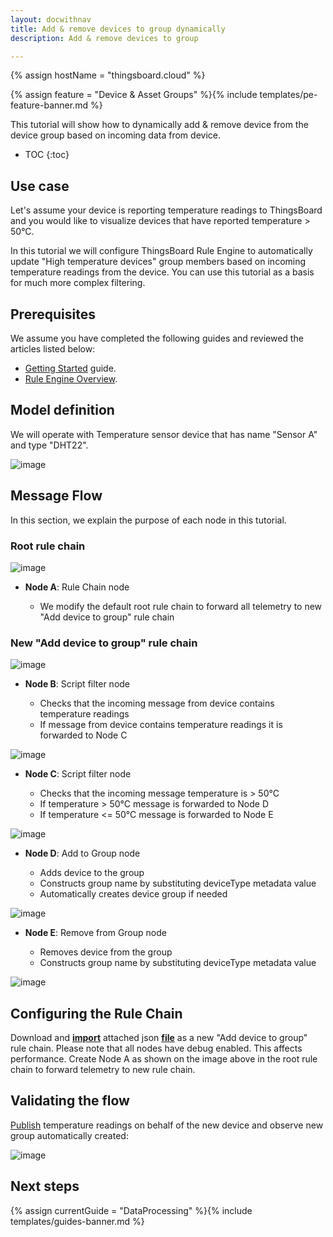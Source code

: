 ```yaml
---
layout: docwithnav
title: Add & remove devices to group dynamically
description: Add & remove devices to group

---
```

{% assign hostName = "thingsboard.cloud" %}

{% assign feature = "Device & Asset Groups" %}{% include templates/pe-feature-banner.md %}

This tutorial will show how to dynamically add & remove device from the device group based on incoming data from device. 

* TOC
{:toc}

## Use case

Let's assume your device is reporting temperature readings to ThingsBoard and you would like to visualize devices that have reported temperature > 50°C. 

In this tutorial we will configure ThingsBoard Rule Engine to automatically update "High temperature devices" group members based on incoming temperature readings from the device.
You can use this tutorial as a basis for much more complex filtering.  

## Prerequisites 

We assume you have completed the following guides and reviewed the articles listed below:

  * [Getting Started](/docs/getting-started-guides/helloworld/) guide.
  * [Rule Engine Overview](/docs/user-guide/rule-engine-2-0/overview/).
  
## Model definition
  
We will operate with Temperature sensor device that has name "Sensor A" and type "DHT22".

![image](https://img.thingsboard.io/user-guide/rule-engine-2-0/tutorials/groups/add-device.png)

## Message Flow

In this section, we explain the purpose of each node in this tutorial. 

### Root rule chain

![image](https://img.thingsboard.io/user-guide/rule-engine-2-0/tutorials/groups/root-rule-chain.png)

  * **Node A**: Rule Chain node
  
    * We modify the default root rule chain to forward all telemetry to new "Add device to group" rule chain

### New "Add device to group" rule chain

![image](https://img.thingsboard.io/user-guide/rule-engine-2-0/tutorials/groups/rule-chain.png)

  * **Node B**: Script filter node
  
    * Checks that the incoming message from device contains temperature readings
    * If message from device contains temperature readings it is forwarded to Node C
    
![image](https://img.thingsboard.io/user-guide/rule-engine-2-0/tutorials/groups/has-temperature-node.png)    
     
  * **Node C**: Script filter node
  
    * Checks that the incoming message temperature is > 50°C
    * If temperature > 50°C message is forwarded to Node D
    * If temperature <= 50°C message is forwarded to Node E
    
![image](https://img.thingsboard.io/user-guide/rule-engine-2-0/tutorials/groups/high-temperature-node.png)    
    
  * **Node D**: Add to Group node
      
    * Adds device to the group
    * Constructs group name by substituting deviceType metadata value
    * Automatically creates device group if needed
    
![image](https://img.thingsboard.io/user-guide/rule-engine-2-0/tutorials/groups/add-group-node.png)    
      
  * **Node E**: Remove from Group node
      
    * Removes device from the group
    * Constructs group name by substituting deviceType metadata value
    
![image](https://img.thingsboard.io/user-guide/rule-engine-2-0/tutorials/groups/remove-group-node.png)    
     

## Configuring the Rule Chain

Download and [**import**](/docs/user-guide/ui/rule-chains/#rule-chains-importexport) attached json [**file**](/docs/user-guide/rule-engine-2-0/pe/tutorials/add_device_to_group.json) as a new "Add device to group" rule chain. 
Please note that all nodes have debug enabled. This affects performance. Create Node A as shown on the image above in the root rule chain to forward telemetry to new rule chain.

## Validating the flow

[Publish](/docs/getting-started-guides/helloworld/#pushing-data-from-the-device) temperature readings on behalf of the new device and observe new group automatically created: 

![image](https://img.thingsboard.io/user-guide/rule-engine-2-0/tutorials/groups/results.png)   

## Next steps

{% assign currentGuide = "DataProcessing" %}{% include templates/guides-banner.md %}


 






